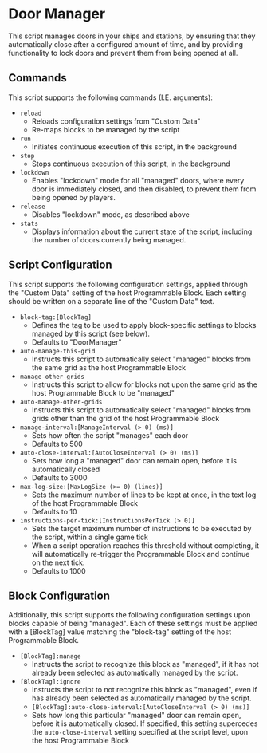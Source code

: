 # Door Manager

This script manages doors in your ships and stations, by ensuring that they automatically close after a configured amount of time, and by providing functionality to lock doors and prevent them from being opened at all.

## Commands

This script supports the following commands (I.E. arguments):

- `reload`
  - Reloads configuration settings from "Custom Data"
  - Re-maps blocks to be managed by the script
- `run`
  - Initiates continuous execution of this script, in the background
- `stop`
  - Stops continuous execution of this script, in the background
- `lockdown`
  - Enables "lockdown" mode for all "managed" doors, where every door is immediately closed, and then disabled, to prevent them from being opened by players.
- `release`
  - Disables "lockdown" mode, as described above
- `stats`
  - Displays information about the current state of the script, including the number of doors currently being managed.
 
 ## Script Configuration
 
 This script supports the following configuration settings, applied through the "Custom Data" setting of the host Programmable Block. Each setting should be written on a separate line of the "Custom Data" text.
 
- `block-tag:[BlockTag]`
  - Defines the tag to be used to apply block-specific settings to blocks managed by this script (see below).
  - Defaults to "DoorManager"
- `auto-manage-this-grid`
  - Instructs this script to automatically select "managed" blocks from the same grid as the host Programmable Block
- `manage-other-grids`
  - Instructs this script to allow for blocks not upon the same grid as the host Programmable Block to be "managed"
- `auto-manage-other-grids`
  - Instructs this script to automatically select "managed" blocks from grids other than the grid of the host Programmable Block
- `manage-interval:[ManageInterval (> 0) (ms)]`
  - Sets how often the script "manages" each door
  - Defaults to 500
- `auto-close-interval:[AutoCloseInterval (> 0) (ms)]`
  - Sets how long a "managed" door can remain open, before it is automatically closed
  - Defaults to 3000
- `max-log-size:[MaxLogSize (>= 0) (lines)]`
  - Sets the maximum number of lines to be kept at once, in the text log of the host Programmable Block
  - Defaults to 10
- `instructions-per-tick:[InstructionsPerTick (> 0)]`
  - Sets the target maximum number of instructions to be executed by the script, within a single game tick
  - When a script operation reaches this threshold without completing, it will automatically re-trigger the Programmable Block and continue on the next tick.
  - Defaults to 1000

## Block Configuration

Additionally, this script supports the following configuration settings upon blocks capable of being "managed". Each of these settings must be applied with a [BlockTag] value matching the "block-tag" setting of the host Programmable Block.

- `[BlockTag]:manage`
  - Instructs the script to recognize this block as "managed", if it has not already been selected as automatically managed by the script.
- `[BlockTag]:ignore`
  - Instructs the script to not recognize this block as "managed", even if has already been selected as automatically managed by the script.
  - `[BlockTag]:auto-close-interval:[AutoCloseInterval (> 0) (ms)]`
  - Sets how long this particular "managed" door can remain open, before it is automatically closed. If specified, this setting supercedes the `auto-close-interval` setting specified at the script level, upon the host Programmable Block